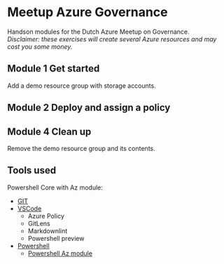 # Meetup Azure Governance

Handson modules for the Dutch Azure Meetup on Governance.  
*Disclaimer: these exercises will create several Azure resources and may cost you some money.*

## Module 1 Get started

Add a demo resource group with storage accounts.

## Module 2 Deploy and assign a policy



## Module 4 Clean up

Remove the demo resource group and its contents.

## Tools used

Powershell Core with Az module:

- [GIT](https://git-scm.com/)
- [VSCode](https://code.visualstudio.com/)
  - Azure Policy
  - GitLens
  - Markdownlint
  - Powershell preview
- [Powershell](https://github.com/PowerShell/PowerShell)
  - [Powershell Az module](https://docs.microsoft.com/en-us/powershell/azure/new-azureps-module-az?view=azps-3.0.0)
